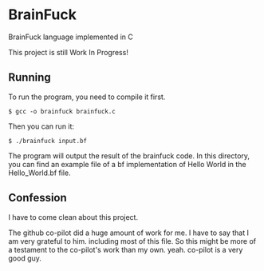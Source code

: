 # BrainFuck
 BrainFuck language implemented in C

This project is still Work In Progress!

## Running
To run the program, you need to compile it first.

    $ gcc -o brainfuck brainfuck.c

Then you can run it:

    $ ./brainfuck input.bf

The program will output the result of the brainfuck code.
In this directory, you can find an example file of a bf implementation of Hello World in the Hello_World.bf file.

## Confession
I have to come clean about this project.

The github co-pilot did a huge amount of work for me. I have to say that I am very grateful to him. including most of this file. So this might be more of a testament to the co-pilot's work than my own.
yeah. co-pilot is a very good guy.